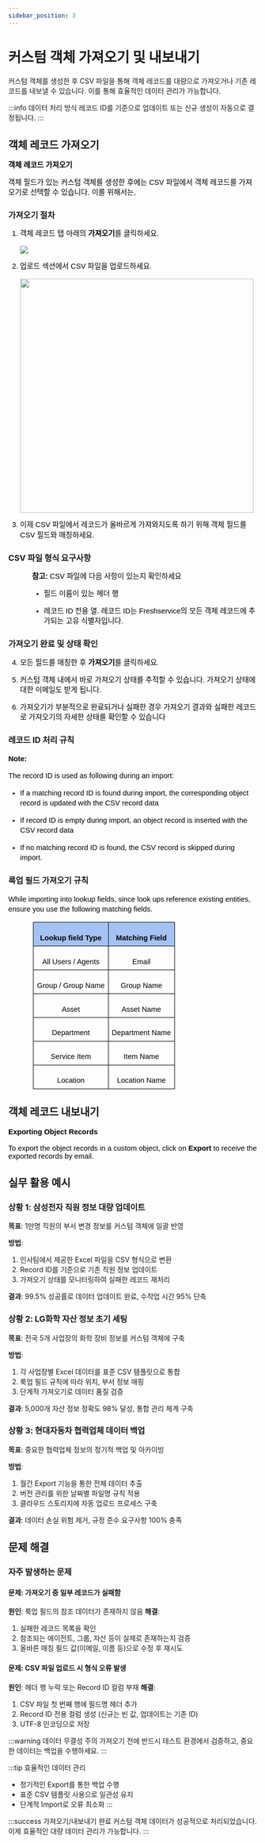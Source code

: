 ```yaml
---
sidebar_position: 3
---
```


# 커스텀 객체 가져오기 및 내보내기

커스텀 객체를 생성한 후 CSV 파일을 통해 객체 레코드를 대량으로 가져오거나 기존 레코드를 내보낼 수 있습니다. 이를 통해 효율적인 데이터 관리가 가능합니다.

:::info 데이터 처리 방식
레코드 ID를 기준으로 업데이트 또는 신규 생성이 자동으로 결정됩니다.
:::

## 객체 레코드 가져오기

<p data-identifyelement="504" dir="ltr" style="line-height: 1.38; margin-bottom: 0pt;"><span data-identifyelement="505" style="font-size: 11pt; font-family: Arial; color: rgb(0, 0, 0); font-weight: 700;">객체 레코드 가져오기</span></p>

<p data-identifyelement="508" dir="ltr" style="line-height: 1.38; margin-bottom: 0pt;"><span data-identifyelement="509" style="font-size: 11pt; font-family: Arial; color: rgb(0, 0, 0); font-weight: 400;">객체 필드가 있는 커스텀 객체를 생성한 후에는 CSV 파일에서 객체 레코드를 가져오기로 선택할 수 있습니다. 이를 위해서는,</span></p>

### 가져오기 절차

<ol data-identifyelement="512" style="margin-bottom: 0px;">
<li data-identifyelement="513" dir="ltr" style="list-style-type: decimal; font-size: 11pt; font-family: Arial; color: rgb(0, 0, 0); font-weight: 400;"><p data-identifyelement="514" dir="ltr" style="line-height: 1.38; margin-bottom: 0pt;"><span data-identifyelement="515" style="font-size: 11pt; font-family: Arial; color: rgb(0, 0, 0); font-weight: 400;">객체 레코드 탭 아래의 </span><span data-identifyelement="516" style="font-size: 11pt; font-family: Arial; color: rgb(0, 0, 0); font-weight: 700;">가져오기</span><span data-identifyelement="517" style="font-size: 11pt; font-family: Arial; color: rgb(0, 0, 0); font-weight: 400;">를 클릭하세요.</span></p>

<p><span data-identifyelement="517" style="font-size: 11pt; font-family: Arial; color: rgb(0, 0, 0); font-weight: 400;"><img src="https://s3.amazonaws.com/cdn.freshdesk.com/data/helpdesk/attachments/production/50001925422/original/VPwt1oiMGndE48ltpJYu5c8n9dLAr40X3Q.png?1603339717" style="width: auto;" class="fr-fic fr-fil fr-dib fr-bordered" data-attachment="[object Object]" data-id="50001925422"></span></p>

</li>
<li data-identifyelement="513" dir="ltr" style="list-style-type: decimal; font-size: 11pt; font-family: Arial; color: rgb(0, 0, 0); font-weight: 400;"><p data-identifyelement="514" dir="ltr" style="line-height: 1.38; margin-bottom: 0pt;"><span data-identifyelement="520" style="font-size: 11pt; font-family: Arial; color: rgb(0, 0, 0); font-weight: 400;">업로드 섹션에서 CSV 파일을 업로드하세요.</span></p>

<p><span data-identifyelement="520" style="font-size: 11pt; font-family: Arial; color: rgb(0, 0, 0); font-weight: 400;"><img src="https://s3.amazonaws.com/cdn.freshdesk.com/data/helpdesk/attachments/production/50001925425/original/RkcM5UEYcJlOerHToS6egetLDjq7OKtmDA.png?1603339748" style="width: 472px;" class="fr-fic fr-dib fr-bordered" data-attachment="[object Object]" data-id="50001925425"></span></p>

</li>
<li data-identifyelement="521" dir="ltr" style="list-style-type: decimal; font-size: 11pt; font-family: Arial; color: rgb(0, 0, 0); font-weight: 400;"><p data-identifyelement="522" dir="ltr" style="line-height: 1.38; margin-bottom: 0pt;"><span data-identifyelement="523" style="font-size: 11pt; font-family: Arial; color: rgb(0, 0, 0); font-weight: 400;">이제 CSV 파일에서 레코드가 올바르게 가져와지도록 하기 위해 객체 필드를 CSV 필드와 매칭하세요.</span></p></li>
</ol>

### CSV 파일 형식 요구사항

<p data-identifyelement="524" dir="ltr" style="line-height: 1.38; margin-left: 36pt; margin-bottom: 0pt;"><span data-identifyelement="525" style="font-size: 11pt; font-family: Arial; color: rgb(0, 0, 0); font-weight: 700;">참고: </span><span data-identifyelement="526" style="font-size: 11pt; font-family: Arial; color: rgb(0, 0, 0); font-weight: 400;">CSV 파일에 다음 사항이 있는지 확인하세요</span></p>

<ul data-identifyelement="527" style="margin-bottom: 0px;">
<li data-identifyelement="528" dir="ltr" style="list-style-type: disc; font-size: 11pt; font-family: Arial; color: rgb(0, 0, 0); font-weight: 400; margin-left: 36pt;"><p data-identifyelement="529" dir="ltr" style="line-height: 1.38; margin-bottom: 0pt;"><span data-identifyelement="530" style="font-size: 11pt; font-family: Arial; color: rgb(0, 0, 0); font-weight: 400;">필드 이름이 있는 헤더 행</span></p></li>
<li data-identifyelement="531" dir="ltr" style="list-style-type: disc; font-size: 11pt; font-family: Arial; color: rgb(0, 0, 0); font-weight: 400; margin-left: 36pt;"><p data-identifyelement="532" dir="ltr" style="line-height: 1.38; margin-bottom: 0pt;"><span data-identifyelement="533" style="font-size: 11pt; font-family: Arial; color: rgb(0, 0, 0); font-weight: 400;">레코드 ID 전용 열. 레코드 ID는 Freshservice의 모든 객체 레코드에 추가되는 고유 식별자입니다.</span></p></li>
</ul>

### 가져오기 완료 및 상태 확인

<ol data-identifyelement="534" start="4" style="margin-bottom: 0px;">
<li data-identifyelement="535" dir="ltr" style="list-style-type: decimal; font-size: 11pt; font-family: Arial; color: rgb(0, 0, 0); font-weight: 400;"><p data-identifyelement="536" dir="ltr" style="line-height: 1.38; margin-bottom: 0pt;"><span data-identifyelement="537" style="font-size: 11pt; font-family: Arial; color: rgb(0, 0, 0); font-weight: 400;">모든 필드를 매칭한 후</span><span data-identifyelement="538" style="font-size: 11pt; font-family: Arial; color: rgb(0, 0, 0); font-weight: 700;"> 가져오기</span><span data-identifyelement="539" style="font-size: 11pt; font-family: Arial; color: rgb(0, 0, 0); font-weight: 400;">를 클릭하세요.</span></p></li>
<li data-identifyelement="540" dir="ltr" style="list-style-type: decimal; font-size: 11pt; font-family: Arial; color: rgb(0, 0, 0); font-weight: 400;"><p data-identifyelement="541" dir="ltr" style="line-height: 1.38; margin-bottom: 0pt;"><span data-identifyelement="542" style="font-size: 11pt; font-family: Arial; color: rgb(0, 0, 0); font-weight: 400;">커스텀 객체 내에서 바로 가져오기 상태를 추적할 수 있습니다. 가져오기 상태에 대한 이메일도 받게 됩니다.</span></p></li>
<li data-identifyelement="543" dir="ltr" style="list-style-type: decimal; font-size: 11pt; font-family: Arial; color: rgb(0, 0, 0); font-weight: 400;"><p data-identifyelement="544" dir="ltr" style="line-height: 1.38; margin-bottom: 0pt;"><span data-identifyelement="545" style="font-size: 11pt; font-family: Arial; color: rgb(0, 0, 0); font-weight: 400;">가져오기가 부분적으로 완료되거나 실패한 경우 가져오기 결과와 실패한 레코드로 가져오기의 자세한 상태를 확인할 수 있습니다 </span></p></li>
</ol>

### 레코드 ID 처리 규칙

<p data-identifyelement="546" dir="ltr" style="line-height: 1.38; margin-bottom: 0pt;"><span data-identifyelement="547" style="font-size: 11pt; font-family: Arial; color: rgb(0, 0, 0); font-weight: 700;">Note:</span></p>
<p data-identifyelement="548" dir="ltr" style="line-height: 1.38; margin-bottom: 0pt;"><span data-identifyelement="549" style="font-size: 11pt; font-family: Arial; color: rgb(0, 0, 0); font-weight: 400;">The record ID is used as following during an import:</span></p>

<ul data-identifyelement="550" style="margin-bottom: 0px;">
<li data-identifyelement="551" dir="ltr" style="list-style-type: disc; font-size: 11pt; font-family: Arial; color: rgb(0, 0, 0); font-weight: 400;"><p data-identifyelement="552" dir="ltr" style="line-height: 1.38; margin-bottom: 0pt;"><span data-identifyelement="553" style="font-size: 11pt; font-family: Arial; color: rgb(0, 0, 0); font-weight: 400;">If a matching record ID is found during import, the corresponding object record is updated with the CSV record data</span></p></li>
<li data-identifyelement="554" dir="ltr" style="list-style-type: disc; font-size: 11pt; font-family: Arial; color: rgb(0, 0, 0); font-weight: 400;"><p data-identifyelement="555" dir="ltr" style="line-height: 1.38; margin-bottom: 0pt;"><span data-identifyelement="556" style="font-size: 11pt; font-family: Arial; color: rgb(0, 0, 0); font-weight: 400;">If record ID is empty during import, an object record is inserted with the CSV record data</span></p></li>
<li data-identifyelement="557" dir="ltr" style="list-style-type: disc; font-size: 11pt; font-family: Arial; color: rgb(0, 0, 0); font-weight: 400;"><p data-identifyelement="558" dir="ltr" style="line-height: 1.38; margin-bottom: 0pt;"><span data-identifyelement="559" style="font-size: 11pt; font-family: Arial; color: rgb(0, 0, 0); font-weight: 400;">If no matching record ID is found, the CSV record is skipped during import. </span></p></li>
</ul>

### 룩업 필드 가져오기 규칙

<p dir="ltr" style="line-height: 1.38; margin-bottom: 0pt;"><span style="font-size: 11pt; font-family: Arial; color: rgb(0, 0, 0); font-weight: 400;">While importing into lookup fields, since look ups reference existing entities, ensure you use the following matching fields.</span></p>

<div align="left" dir="ltr" style="margin-left:0pt;"><table style="border: none; border-collapse: collapse; width: 80%; table-layout: fixed; margin-right: calc(10%); margin-left: calc(10%);">
<colgroup><col><col></colgroup>
<tbody>
<tr style="height:0pt;">
<td style="border-width: 1pt; border-style: solid; border-color: rgb(0, 0, 0); padding: 5pt; overflow: hidden; overflow-wrap: break-word; background-color: rgb(164, 194, 244);">
<p dir="ltr" style="line-height: 1.2; text-align: center; margin-bottom: 0pt;"><span style="font-size: 11pt; font-family: Arial; color: rgb(0, 0, 0); font-weight: 700;">Lookup field Type</span></p>
</td>
<td style="border-width: 1pt; border-style: solid; border-color: rgb(0, 0, 0); padding: 5pt; overflow: hidden; overflow-wrap: break-word; background-color: rgb(164, 194, 244);">
<p dir="ltr" style="line-height: 1.2; text-align: center; margin-bottom: 0pt;"><span style="font-size: 11pt; font-family: Arial; color: rgb(0, 0, 0); font-weight: 700;">Matching Field</span></p>
</td>
</tr>
<tr style="height:0pt;">
<td style="border-width: 1pt; border-style: solid; border-color: rgb(0, 0, 0); padding: 5pt; overflow: hidden; overflow-wrap: break-word;">
<p dir="ltr" style="line-height: 1.2; text-align: center; margin-bottom: 0pt;"><span style="font-size: 11pt; font-family: Arial; color: rgb(0, 0, 0); font-weight: 400;">All Users / Agents</span></p>
</td>
<td style="border-width: 1pt; border-style: solid; border-color: rgb(0, 0, 0); padding: 5pt; overflow: hidden; overflow-wrap: break-word;">
<p dir="ltr" style="line-height: 1.2; text-align: center; margin-bottom: 0pt;"><span style="font-size: 11pt; font-family: Arial; color: rgb(0, 0, 0); font-weight: 400;">Email</span></p>
</td>
</tr>
<tr style="height:0pt;">
<td style="border-width: 1pt; border-style: solid; border-color: rgb(0, 0, 0); padding: 5pt; overflow: hidden; overflow-wrap: break-word;">
<p dir="ltr" style="line-height: 1.2; text-align: center; margin-bottom: 0pt;"><span style="font-size: 11pt; font-family: Arial; color: rgb(0, 0, 0); font-weight: 400;">Group / Group Name</span></p>
</td>
<td style="border-width: 1pt; border-style: solid; border-color: rgb(0, 0, 0); padding: 5pt; overflow: hidden; overflow-wrap: break-word;">
<p dir="ltr" style="line-height: 1.2; text-align: center; margin-bottom: 0pt;"><span style="font-size: 11pt; font-family: Arial; color: rgb(0, 0, 0); font-weight: 400;">Group Name</span></p>
</td>
</tr>
<tr style="height:0pt;">
<td style="border-width: 1pt; border-style: solid; border-color: rgb(0, 0, 0); padding: 5pt; overflow: hidden; overflow-wrap: break-word;">
<p dir="ltr" style="line-height: 1.2; text-align: center; margin-bottom: 0pt;"><span style="font-size: 11pt; font-family: Arial; color: rgb(0, 0, 0); font-weight: 400;">Asset</span></p>
</td>
<td style="border-width: 1pt; border-style: solid; border-color: rgb(0, 0, 0); padding: 5pt; overflow: hidden; overflow-wrap: break-word;">
<p dir="ltr" style="line-height: 1.2; text-align: center; margin-bottom: 0pt;"><span style="font-size: 11pt; font-family: Arial; color: rgb(0, 0, 0); font-weight: 400;">Asset Name</span></p>
</td>
</tr>
<tr style="height:0pt;">
<td style="border-width: 1pt; border-style: solid; border-color: rgb(0, 0, 0); padding: 5pt; overflow: hidden; overflow-wrap: break-word;">
<p dir="ltr" style="line-height: 1.2; text-align: center; margin-bottom: 0pt;"><span style="font-size: 11pt; font-family: Arial; color: rgb(0, 0, 0); font-weight: 400;">Department</span></p>
</td>
<td style="border-width: 1pt; border-style: solid; border-color: rgb(0, 0, 0); padding: 5pt; overflow: hidden; overflow-wrap: break-word;">
<p dir="ltr" style="line-height: 1.2; text-align: center; margin-bottom: 0pt;"><span style="font-size: 11pt; font-family: Arial; color: rgb(0, 0, 0); font-weight: 400;">Department Name</span></p>
</td>
</tr>
<tr style="height:0pt;">
<td style="border-width: 1pt; border-style: solid; border-color: rgb(0, 0, 0); padding: 5pt; overflow: hidden; overflow-wrap: break-word;">
<p dir="ltr" style="line-height: 1.2; text-align: center; margin-bottom: 0pt;"><span style="font-size: 11pt; font-family: Arial; color: rgb(0, 0, 0); font-weight: 400;">Service Item</span></p>
</td>
<td style="border-width: 1pt; border-style: solid; border-color: rgb(0, 0, 0); padding: 5pt; overflow: hidden; overflow-wrap: break-word;">
<p dir="ltr" style="line-height: 1.2; text-align: center; margin-bottom: 0pt;"><span style="font-size: 11pt; font-family: Arial; color: rgb(0, 0, 0); font-weight: 400;">Item Name</span></p>
</td>
</tr>
<tr style="height:0pt;">
<td style="border-width: 1pt; border-style: solid; border-color: rgb(0, 0, 0); padding: 5pt; overflow: hidden; overflow-wrap: break-word;">
<p dir="ltr" style="line-height: 1.2; text-align: center; margin-bottom: 0pt;"><span style="font-size: 11pt; font-family: Arial; color: rgb(0, 0, 0); font-weight: 400;">Location</span></p>
</td>
<td style="border-width: 1pt; border-style: solid; border-color: rgb(0, 0, 0); padding: 5pt; overflow: hidden; overflow-wrap: break-word;">
<p dir="ltr" style="line-height: 1.2; text-align: center; margin-bottom: 0pt;"><span style="font-size: 11pt; font-family: Arial; color: rgb(0, 0, 0); font-weight: 400;">Location Name</span></p>
</td>
</tr>
</tbody>
</table></div>

## 객체 레코드 내보내기

<p data-identifyelement="562" dir="ltr" style="line-height: 1.38; margin-bottom: 0pt;"><span data-identifyelement="563" style="font-size: 11pt; font-family: Arial; color: rgb(0, 0, 0); font-weight: 700;">Exporting Object Records</span></p>

<p data-identifyelement="566"><span data-identifyelement="567" style="font-size: 11pt; font-family: Arial; color: rgb(0, 0, 0); font-weight: 400;">To export the object records in a custom object, click on </span><span data-identifyelement="568" style="font-size: 11pt; font-family: Arial; color: rgb(0, 0, 0); font-weight: 700;">Export </span><span data-identifyelement="569" style="font-size: 11pt; font-family: Arial; color: rgb(0, 0, 0); font-weight: 400;">to receive the exported records by email.</span></p>

## 실무 활용 예시

### 상황 1: 삼성전자 직원 정보 대량 업데이트
**목표**: 1만명 직원의 부서 변경 정보를 커스텀 객체에 일괄 반영

**방법**:
1. 인사팀에서 제공한 Excel 파일을 CSV 형식으로 변환
2. Record ID를 기준으로 기존 직원 정보 업데이트
3. 가져오기 상태를 모니터링하여 실패한 레코드 재처리

**결과**: 99.5% 성공률로 데이터 업데이트 완료, 수작업 시간 95% 단축

### 상황 2: LG화학 자산 정보 초기 세팅
**목표**: 전국 5개 사업장의 화학 장비 정보를 커스텀 객체에 구축

**방법**:
1. 각 사업장별 Excel 데이터를 표준 CSV 템플릿으로 통합
2. 룩업 필드 규칙에 따라 위치, 부서 정보 매핑
3. 단계적 가져오기로 데이터 품질 검증

**결과**: 5,000개 자산 정보 정확도 98% 달성, 통합 관리 체계 구축

### 상황 3: 현대자동차 협력업체 데이터 백업
**목표**: 중요한 협력업체 정보의 정기적 백업 및 아카이빙

**방법**:
1. 월간 Export 기능을 통한 전체 데이터 추출
2. 버전 관리를 위한 날짜별 파일명 규칙 적용
3. 클라우드 스토리지에 자동 업로드 프로세스 구축

**결과**: 데이터 손실 위험 제거, 규정 준수 요구사항 100% 충족

## 문제 해결

### 자주 발생하는 문제

#### 문제: 가져오기 중 일부 레코드가 실패함
**원인**: 룩업 필드의 참조 데이터가 존재하지 않음
**해결**: 
1. 실패한 레코드 목록을 확인
2. 참조되는 에이전트, 그룹, 자산 등이 실제로 존재하는지 검증
3. 올바른 매칭 필드 값(이메일, 이름 등)으로 수정 후 재시도

#### 문제: CSV 파일 업로드 시 형식 오류 발생
**원인**: 헤더 행 누락 또는 Record ID 컬럼 부재
**해결**:
1. CSV 파일 첫 번째 행에 필드명 헤더 추가
2. Record ID 전용 컬럼 생성 (신규는 빈 값, 업데이트는 기존 ID)
3. UTF-8 인코딩으로 저장

:::warning 데이터 무결성 주의
가져오기 전에 반드시 테스트 환경에서 검증하고, 중요한 데이터는 백업을 수행하세요.
:::

:::tip 효율적인 데이터 관리
- 정기적인 Export를 통한 백업 수행
- 표준 CSV 템플릿 사용으로 일관성 유지
- 단계적 Import로 오류 최소화
:::

:::success 가져오기/내보내기 완료
커스텀 객체 데이터가 성공적으로 처리되었습니다. 이제 효율적인 대량 데이터 관리가 가능합니다.
:::